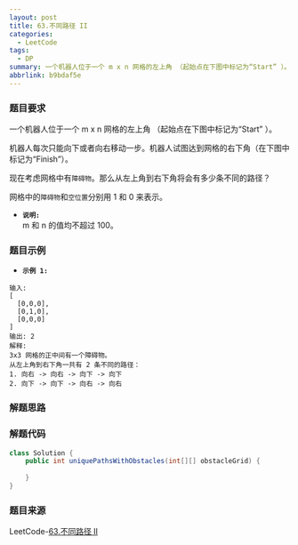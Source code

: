 ```yaml
---
layout: post
title: 63.不同路径 II
categories:
  - LeetCode
tags:
  - DP
summary: 一个机器人位于一个 m x n 网格的左上角 （起始点在下图中标记为“Start” ）。
abbrlink: b9bdaf5e
---
```


### 题目要求
一个机器人位于一个 m x n 网格的左上角 （起始点在下图中标记为“Start” ）。

机器人每次只能向下或者向右移动一步。机器人试图达到网格的右下角（在下图中标记为“Finish”）。

现在考虑网格中有`障碍物`。那么从左上角到右下角将会有多少条不同的路径？

网格中的`障碍物`和`空位置`分别用 1 和 0 来表示。

- **`说明:`**  
m 和 n 的值均不超过 100。

### 题目示例
- **`示例 1:`**  
```
输入:
[
  [0,0,0],
  [0,1,0],
  [0,0,0]
]
输出: 2
解释:
3x3 网格的正中间有一个障碍物。
从左上角到右下角一共有 2 条不同的路径：
1. 向右 -> 向右 -> 向下 -> 向下
2. 向下 -> 向下 -> 向右 -> 向右
```


### 解题思路



### 解题代码
```java
class Solution {
    public int uniquePathsWithObstacles(int[][] obstacleGrid) {
        
    }
}
```

### 题目来源
LeetCode-[63.不同路径 II](https://leetcode-cn.com/problems/unique-paths-ii/)
